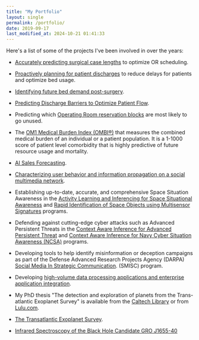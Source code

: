 ```yaml
---
title: "My Portfolio"
layout: single
permalink: /portfolio/
date: 2019-09-17
last_modified_at: 2024-10-21 01:41:33
---
```


Here's a list of some of the projects I've been involved in over the years:

<!-- FIXME: Keep adding from HIQ. -->

- [Accurately predicting surgical case lengths](https://web.archive.org/web/20221109153007/https://www.hospiq.com/blog/in-the-or-accuracy-in-scheduling-is-everything/)
  to optimize OR scheduling.

- [Proactively planning for patient discharges](https://web.archive.org/web/20230124154310/https://www.hospiq.com/blog/proactive-discharge-planning-managing-patient-stays-to-optimize-the-discharge-day/)
  to reduce delays for patients and optimize bed usage.

- [Identifying future bed demand post-surgery](https://web.archive.org/web/20220716034049/https://www.hospiq.com/blog/knowing-future-bed-demand-with-a-surgical-placement-forecaster/).

- [Predicting Discharge Barriers to Optimize Patient Flow](https://web.archive.org/web/20230124154406/https://www.hospiq.com/blog/prioritizing-and-processing-discharges-to-better-manage-patient-flow/).

- Predicting which [Operating Room reservation blocks](https://web.archive.org/web/20220902151438/https://www.hospiq.com/solutions/perioperative/)
  are most likely to go unused.

- The [OM1 Medical Burden Index (OMBI®)](https://www.om1.com/aipredictivemedicine/ombi/)
  that measures the combined medical burden of an individual or a patient population.
  It is a 1-1000 score of patient level comorbidity
  that is highly predictive of future resource usage and mortality.

- [AI Sales Forecasting](https://www.insightsquared.com/revenue-intelligence-platform/sales-forecasting/).

<!-- markdownlint-disable line-length -->

- [Characterizing user behavior and information propagation on a social multimedia network](https://doi.org/10.1109/ICMEW.2013.6618395).
      <!-- markdownlint-enable line-length -->

- Establishing up-to-date, accurate, and comprehensive Space Situation Awareness in the
  [Activity Learning and Inferencing for Space Situational Awareness](https://www.sbir.gov/awards/149862)
  and
  [Rapid Identification of Space Objects using Multisensor Signatures](https://www.sbir.gov/awards/142671)
  programs.

- Defending against cutting-edge cyber attacks such as Advanced Persistent Threats in the
  [Context Aware Inference for Advanced Persistent Threat](https://www.sbir.gov/awards/151547)
  and
  [Context Aware Inference for Navy Cyber Situation Awareness (NCSA)](https://www.sbir.gov/awards/144940)
  programs.

<!-- textlint-disable stop-words -->

- Developing tools to help identify misinformation or deception campaigns
  as part of the Defense Advanced Research Projects Agency (DARPA)
  [Social Media In Strategic Communication](https://www.darpa.mil/program/social-media-in-strategic-communication).
  (SMISC) program.

<!-- textlint-enable stop-words -->

- Developing
  [high-volume data processing applications and enterprise application integration](https://www.abinitio.com/).

- My PhD thesis "The detection and exploration of planets from the Trans-atlantic Exoplanet Survey"
  is available from the
  [Caltech Library](https://web.archive.org/web/20080620002210/http://etd.caltech.edu/etd/available/etd-08272007-043911/)
  or from [Lulu.com](https://web.archive.org/web/20080620002210/http://www.lulu.com/content/1145448).

- [The Transatlantic Exoplanet Survey](https://proinsias.github.io/portfolio/tres.html).

- [Infrared Spectroscopy of the Black Hole Candidate GRO J1655-40](https://proinsias.github.io/portfolio/j1655.html)
